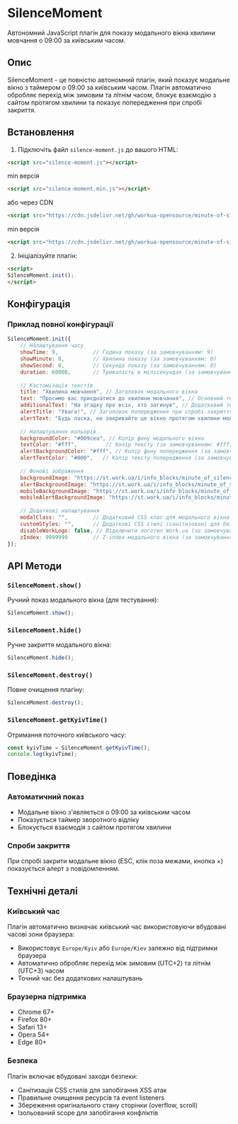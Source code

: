 # SilenceMoment

Автономний JavaScript плагін для показу модального вікна хвилини мовчання о 09:00 за київським часом.

## Опис

SilenceMoment - це повністю автономний плагін, який показує модальне вікно з таймером о 09:00 за київським часом. Плагін автоматично обробляє перехід між зимовим та літнім часом, блокує взаємодію з сайтом протягом хвилини та показує попередження при спробі закриття.

## Встановлення

1. Підключіть файл `silence-moment.js` до вашого HTML:

```html
<script src="silence-moment.js"></script>
```

min версія
```html
<script src="silence-moment.min.js"></script>
```

або через CDN

```html
<script src="https://cdn.jsdelivr.net/gh/workua-opensource/minute-of-silence@v0.0.1/silence-moment.js"></script>
```

min версія
```html
<script src="https://cdn.jsdelivr.net/gh/workua-opensource/minute-of-silence@v0.0.1/silence-moment.min.js"></script>
```

2. Ініціалізуйте плагін:

```html
<script>
SilenceMoment.init();
</script>
```

## Конфігурація

### Приклад повної конфігурації

```javascript
SilenceMoment.init({
    // Налаштування часу
    showTime: 9,           // Година показу (за замовчуванням: 9)
    showMinute: 0,         // Хвилина показу (за замовчуванням: 0)
    showSecond: 0,         // Секунда показу (за замовчуванням: 0)
    duration: 60000,       // Тривалість в мілісекундах (за замовчуванням: 60000 = 1 хв)
    
    // Кастомізація текстів
    title: "Хвилина мовчання", // Заголовок модального вікна
    text: "Просимо вас приєднатися до хвилини мовчання", // Основний текст
    additionalText: "На згадку про всіх, хто загинув", // Додатковий текст
    alertTitle: "Увага!", // Заголовок попередження при спробі закриття
    alertText: "Будь ласка, не закривайте це вікно протягом хвилини мовчання", // Текст попередження при спробі закриття
    
    // Налаштування кольорів
    backgroundColor: "#009cea", // Колір фону модального вікна
    textColor: "#fff",         // Колір тексту (за замовчуванням: #fff)
    alertBackgroundColor: "#fff", // Колір фону попередження (за замовчуванням: #fff)
    alertTextColor: "#000",   // Колір тексту попередження (за замовчуванням: #000)
    
    // Фонові зображення
    backgroundImage: "https://st.work.ua/i/info_blocks/minute_of_silence/decor_lg.svg",      // Фонове зображення модалки (десктоп)
    alertBackgroundImage: "https://st.work.ua/i/info_blocks/minute_of_silence/decor_alert_lg.svg", // Фонове зображення попередження (десктоп)
    mobileBackgroundImage: "https://st.work.ua/i/info_blocks/minute_of_silence/decor_xs.svg", // Фонове зображення модалки (мобільні)
    mobileAlertBackgroundImage: "https://st.work.ua/i/info_blocks/minute_of_silence/decor_alert_xs.svg", // Фонове зображення попередження (мобільні)
    
    // Додаткові налаштування
    modalClass: "",        // Додатковий CSS клас для модального вікна
    customStyles: "",      // Додаткові CSS стилі (санітизовані для безпеки)
    disableWorkLogo: false, // Відключити логотип Work.ua (за замовчуванням: false)
    zIndex: 9999999        // Z-index модального вікна (за замовчуванням: 9999999)
});
```

## API Методи

### `SilenceMoment.show()`
Ручний показ модального вікна (для тестування):

```javascript
SilenceMoment.show();
```

### `SilenceMoment.hide()`
Ручне закриття модального вікна:

```javascript
SilenceMoment.hide();
```

### `SilenceMoment.destroy()`
Повне очищення плагіну:

```javascript
SilenceMoment.destroy();
```

### `SilenceMoment.getKyivTime()`
Отримання поточного київського часу:

```javascript
const kyivTime = SilenceMoment.getKyivTime();
console.log(kyivTime);
```

## Поведінка

### Автоматичний показ
- Модальне вікно з'являється о 09:00 за київським часом
- Показується таймер зворотного відліку
- Блокується взаємодія з сайтом протягом хвилини

### Спроби закриття
При спробі закрити модальне вікно (ESC, клік поза межами, кнопка ×) показується алерт з повідомленням.

## Технічні деталі

### Київський час
Плагін автоматично визначає київський час використовуючи вбудовані часові зони браузера:
- Використовує `Europe/Kyiv` або `Europe/Kiev` залежно від підтримки браузера
- Автоматично обробляє перехід між зимовим (UTC+2) та літнім (UTC+3) часом
- Точний час без додаткових налаштувань

### Браузерна підтримка
- Chrome 67+
- Firefox 80+
- Safari 13+
- Opera 54+
- Edge 80+

### Безпека

Плагін включає вбудовані заходи безпеки:
- Санітизація CSS стилів для запобігання XSS атак
- Правильне очищення ресурсів та event listeners
- Збереження оригінального стану сторінки (overflow, scroll)
- Ізольований scope для запобігання конфліктів
